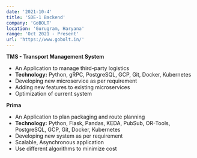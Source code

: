 ```yaml
---
date: '2021-10-4'
title: 'SDE-1 Backend'
company: 'GoBOLT'
location: 'Gurugram, Haryana'
range: 'Oct 2021 - Present'
url: 'https://www.gobolt.in/'
---
```


**TMS - Transport Management System**

- An Application to manage third-party logistics
- **Technology:** Python, gRPC, PostgreSQL, GCP, Git, Docker, Kubernetes
- Developing new microservice as per requirement
- Adding new features to existing microservices
- Optimization of current system

**Prima**

- An Application to plan packaging and route planning
- **Technology:** Python, Flask, Pandas, KEDA, PubSub, OR-Tools, PostgreSQL, GCP, Git, Docker, Kubernetes
- Developing new system as per requirement
- Scalable, Asynchronous application
- Use different algorithms to minimize cost
